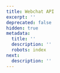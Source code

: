 ```yaml
---
title: Webchat API
excerpt: ''
deprecated: false
hidden: true
metadata:
  title: ''
  description: ''
  robots: index
next:
  description: ''
---
```

<ComingSoon />